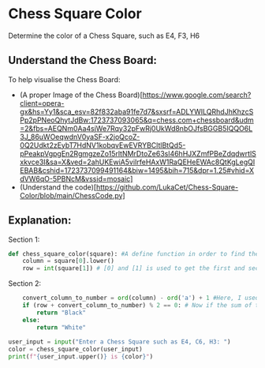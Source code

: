 # Chess Square Color
Determine the color of a Chess Square, such as E4, F3, H6

## Understand the Chess Board:
To help visualise the Chess Board:
- (A proper Image of the Chess Board)[https://www.google.com/search?client=opera-gx&hs=Yy1&sca_esv=82f832aba91fe7d7&sxsrf=ADLYWILQRhdJhKhzcSPp2pPNeoQhytJdBw:1723737093065&q=chess.com+chessboard&udm=2&fbs=AEQNm0Aa4sjWe7Rqy32pFwRj0UkWd8nbOJfsBGGB5IQQO6L3J_86uWOeqwdnV0yaSF-x2joQcoZ-0Q2Udkt2zEybT7HdNV1kobqvEwEVRYBCltlBtQd5-pPeakpVgpgEn2RgmgzeZo15rltNMrDtoZe63sl46hHJXZmfPBeZdqdwrtlSxkvce3I&sa=X&ved=2ahUKEwiA5viIrfeHAxW1RaQEHeEWAc8QtKgLegQIEBAB&cshid=1723737099491164&biw=1495&bih=715&dpr=1.25#vhid=XdVW6qO-5PBNcM&vssid=mosaic]
- (Understand the code)[https://github.com/LukaCet/Chess-Square-Color/blob/main/ChessCode.py]

## Explanation:

Section 1:
```python
def chess_square_color(square): #A define function in order to find the color of the square
    column = square[0].lower()
    row = int(square[1]) # [0] and [1] is used to get the first and second character of the str respectively
```
Section 2:
```python
    convert_column_to_number = ord(column) - ord('a') + 1 #Here, I used the ord function and made a new variable to convert the column str variable into a number. So G, with a value of 103 would have a converted value of 7 because 103 - 97 (Value of 'a') + 1 = 7
    if (row + convert_column_to_number) % 2 == 0: # Now if the sum of the row and the converted column are even, then the answer is Black, otherwise it's White, so G6 for instance is white because 7 + 6 is not an even number.
        return "Black"
    else:
        return "White"
    
user_input = input("Enter a Chess Square such as E4, C6, H3: ")
color = chess_square_color(user_input)
print(f"{user_input.upper()} is {color}")
```

